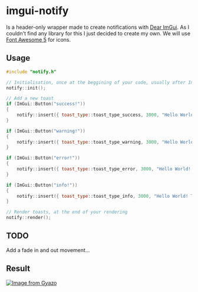 # imgui-notify
Is a header-only wrapper made to create notifications with [Dear ImGui](https://github.com/ocornut/imgui). As I couldn't find any library for this I just decided to create my own. We will use [Font Awesome 5](https://fontawesome.com/) for icons.

## Usage
```c++
#include "notify.h"

// Initialisation, once at the beggining of your code, usually after ImGui_ImplDX12_Init()
notify::init();

// Add a new toast
if (ImGui::Button("success!"))
{
    notify::insert({ toast_type::toast_type_success, 3000, "Hello World! This is a success! %s", "We can also format here:)" });
}

if (ImGui::Button("warning!"))
{
    notify::insert({ toast_type::toast_type_warning, 3000, "Hello World! This is a warning!" });
}

if (ImGui::Button("error!"))
{
    notify::insert({ toast_type::toast_type_error, 3000, "Hello World! This is an error!" });
}

if (ImGui::Button("info!"))
{
    notify::insert({ toast_type::toast_type_info, 3000, "Hello World! This is an info!" });
}

// Render toasts, at the end of your rendering
notify::render();
```

## TODO
Add a fade in and out movement...

## Result
[![Image from Gyazo](https://i.gyazo.com/2c8a6b7aa030a80e54e993058ca80559.gif)](https://gyazo.com/2c8a6b7aa030a80e54e993058ca80559)
